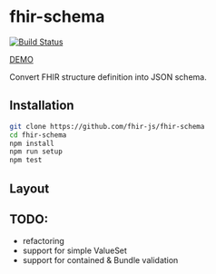 fhir-schema
=======

[![Build Status](https://travis-ci.org/fhir-js/fhir-schema.svg)](https://travis-ci.org/fhir-js/fhir-schema)

[DEMO](http://niquola.github.io/fhir-schema/#/)

Convert FHIR structure definition into JSON schema.

## Installation


```sh
git clone https://github.com/fhir-js/fhir-schema
cd fhir-schema
npm install
npm run setup
npm test
```

## Layout




## TODO:

* refactoring
* support for simple ValueSet
* support for contained & Bundle validation
